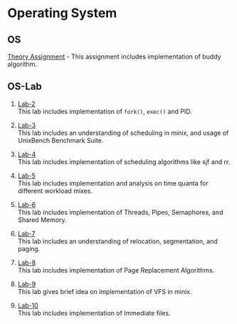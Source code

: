 # Operating System

## OS

 [Theory Assignment](https://github.com/kasv-p/CS314-OS-Lab/tree/main/Theory-Assignment) -
This assignment includes implementation of buddy algorithm.

## OS-Lab

1. [Lab-2](https://github.com/kasv-p/CS314-OS-Lab/tree/main/Lab-2) <br>
  This lab includes implementation of `fork()`, `exec()` and PID.

2. [Lab-3](https://github.com/kasv-p/CS314-OS-Lab/tree/main/Lab-3) <br>
  This lab includes an understanding of scheduling in minix, and usage of UnixBench Benchmark Suite.

3. [Lab-4](https://github.com/kasv-p/CS314-OS-Lab/tree/main/Lab-4) <br>
    This lab includes implementation of scheduling algorithms like sjf and rr.

4. [Lab-5](https://github.com/kasv-p/CS314-OS-Lab/tree/main/Lab-5) <br>
  This lab includes implementation and analysis on time quanta for different workload mixes.

5. [Lab-6](https://github.com/kasv-p/CS314-OS-Lab/tree/main/Lab-6) <br>
This lab includes implementation of Threads, Pipes, Semaphores, and Shared Memory.

6. [Lab-7](https://github.com/kasv-p/CS314-OS-Lab/tree/main/Lab-7) <br>
This lab includes an understanding of relocation, segmentation, and paging.

7. [Lab-8](https://github.com/kasv-p/CS314-OS-Lab/tree/main/Lab-8) <br>
This lab includes implementation of Page Replacement Algorithms.

8. [Lab-9](https://github.com/kasv-p/CS314-OS-Lab/tree/main/Lab-9) <br>
This lab gives brief idea on implementation of VFS in minix.

9. [Lab-10](https://github.com/kasv-p/CS314-OS-Lab/tree/main/Lab-10) <br>
This lab includes implementation of Immediate files.


